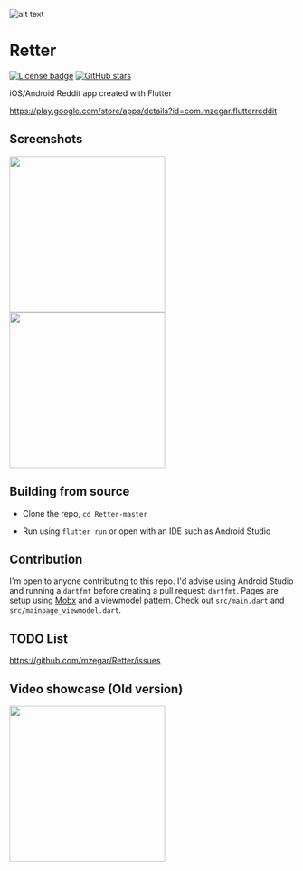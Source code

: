 ![alt text](https://raw.githubusercontent.com/mzegar/Retter/master/assets/icon/rettericon.png "RetterLogo")
# Retter
[![License badge](https://img.shields.io/github/license/mzegar/retter)](https://github.com/mzegar/Retter/blob/master/LICENSE)
[![GitHub stars](https://img.shields.io/github/stars/mzegar/retter?style=social)](https://github.com/mzegar/retter/stargazers)


iOS/Android Reddit app created with Flutter

https://play.google.com/store/apps/details?id=com.mzegar.flutterreddit

## Screenshots

<img src="/screenshots/img1.png" width="275"> <img src="/screenshots/img2.png" width="275">

## Building from source

- Clone the repo, `cd Retter-master`

- Run using `flutter run` or open with an IDE such as Android Studio

## Contribution

I'm open to anyone contributing to this repo. I'd advise using Android Studio and running a `dartfmt` before creating a pull request: `dartfmt`.
Pages are setup using [Mobx](https://pub.dev/packages/mobx) and a viewmodel pattern. Check out `src/main.dart` and `src/mainpage_viewmodel.dart`.

## TODO List

https://github.com/mzegar/Retter/issues

## Video showcase (Old version)

[<img src="/screenshots/Video thumbnail.jpg" width="275">](https://www.youtube.com/watch?v=a_tQ7w4Oda0) 
